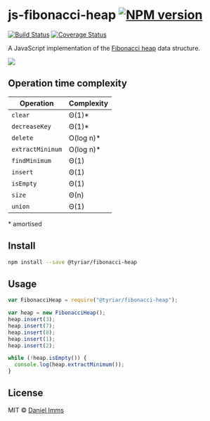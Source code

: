 # js-fibonacci-heap  [![NPM version](https://img.shields.io/npm/v/@tyriar/fibonacci-heap.svg?style=flat)](https://www.npmjs.org/package/@tyriar/fibonacci-heap)

[![Build Status](http://img.shields.io/travis/Tyriar/js-fibonacci-heap.svg?style=flat)](http://travis-ci.org/Tyriar/js-fibonacci-heap) [![Coverage Status](https://img.shields.io/coveralls/Tyriar/js-fibonacci-heap.svg?branch=master&service=github)](https://coveralls.io/github/Tyriar/js-fibonacci-heap?branch=master)

A JavaScript implementation of the [Fibonacci heap](http://www.growingwiththeweb.com/2014/06/fibonacci-heap.html) data structure.

![](http://www.growingwiththeweb.com/images/2014/06/15/fibonacci-heap.svg)



## Operation time complexity

| Operation        | Complexity |
|------------------|------------|
| `clear`          | Θ(1)\*     |
| `decreaseKey`    | Θ(1)\*     |
| `delete`         | O(log n)\* |
| `extractMinimum` | O(log n)\* |
| `findMinimum`    | Θ(1)       |
| `insert`         | Θ(1)       |
| `isEmpty`        | Θ(1)       |
| `size`           | Θ(n)       |
| `union`          | Θ(1)       |

\* amortised



## Install

```bash
npm install --save @tyriar/fibonacci-heap
```


## Usage

```javascript
var FibonacciHeap = require("@tyriar/fibonacci-heap");

var heap = new FibonacciHeap();
heap.insert(3);
heap.insert(7);
heap.insert(8);
heap.insert(1);
heap.insert(2);

while (!heap.isEmpty()) {
  console.log(heap.extractMinimum());
}
```



## License

MIT © [Daniel Imms](http://www.growingwiththeweb.com)
